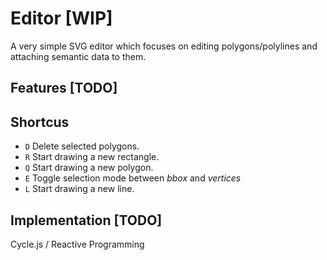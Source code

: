 # Editor [WIP]

A very simple SVG editor which focuses on editing polygons/polylines and attaching semantic data to them.

## Features [TODO]

## Shortcus

* `D` Delete selected polygons.
* `R` Start drawing a new rectangle.
* `Q` Start drawing a new polygon.
* `E` Toggle selection mode between _bbox_ and _vertices_
* `L` Start drawing a new line.

## Implementation [TODO]

Cycle.js / Reactive Programming
